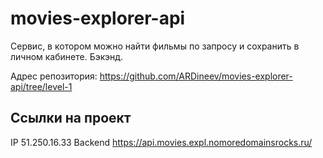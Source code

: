 # movies-explorer-api

Сервис, в котором можно найти фильмы по запросу и сохранить в личном кабинете. Бэкэнд.

Адрес репозитория: https://github.com/ARDineev/movies-explorer-api/tree/level-1

## Ссылки на проект

IP 51.250.16.33
Backend https://api.movies.expl.nomoredomainsrocks.ru/
